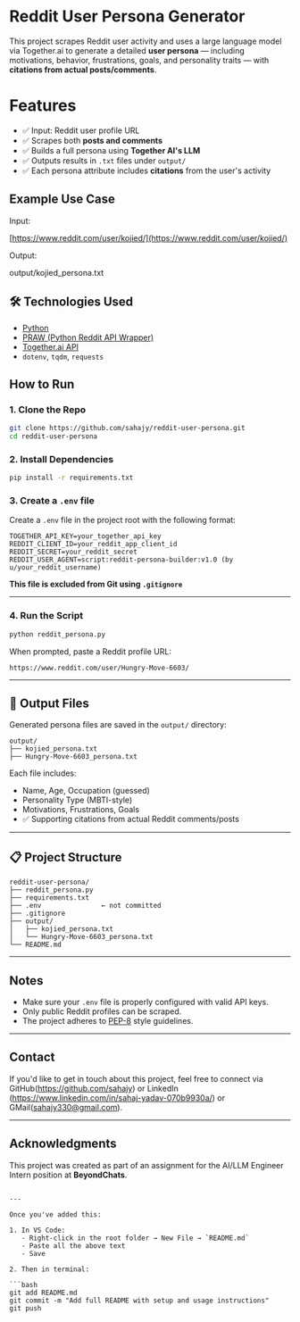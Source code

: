 # Reddit User Persona Generator

This project scrapes Reddit user activity and uses a large language model via Together.ai to generate a detailed **user persona** — including motivations, behavior, frustrations, goals, and personality traits — with **citations from actual posts/comments**.

# Features

- ✅ Input: Reddit user profile URL
- ✅ Scrapes both **posts and comments**
- ✅ Builds a full persona using **Together AI's LLM**
- ✅ Outputs results in `.txt` files under `output/`
- ✅ Each persona attribute includes **citations** from the user's activity

## Example Use Case

Input:


[https://www.reddit.com/user/kojied/](https://www.reddit.com/user/kojied/)


Output:

output/kojied\_persona.txt


## 🛠️ Technologies Used

- [Python](https://www.python.org/)
- [PRAW (Python Reddit API Wrapper)](https://praw.readthedocs.io/)
- [Together.ai API](https://docs.together.ai/)
- `dotenv`, `tqdm`, `requests`


##  How to Run

### 1. Clone the Repo

```bash
git clone https://github.com/sahajy/reddit-user-persona.git
cd reddit-user-persona
````

### 2. Install Dependencies

```bash
pip install -r requirements.txt
```

### 3. Create a `.env` file

Create a `.env` file in the project root with the following format:

```env
TOGETHER_API_KEY=your_together_api_key
REDDIT_CLIENT_ID=your_reddit_app_client_id
REDDIT_SECRET=your_reddit_secret
REDDIT_USER_AGENT=script:reddit-persona-builder:v1.0 (by u/your_reddit_username)
```

 **This file is excluded from Git using `.gitignore`**

---

### 4. Run the Script

```bash
python reddit_persona.py
```

When prompted, paste a Reddit profile URL:

```
https://www.reddit.com/user/Hungry-Move-6603/
```

---

## 📂 Output Files

Generated persona files are saved in the `output/` directory:

```
output/
├── kojied_persona.txt
├── Hungry-Move-6603_persona.txt
```

Each file includes:

* Name, Age, Occupation (guessed)
* Personality Type (MBTI-style)
* Motivations, Frustrations, Goals
* ✅ Supporting citations from actual Reddit comments/posts

---

## 📋 Project Structure

```
reddit-user-persona/
├── reddit_persona.py
├── requirements.txt
├── .env               ← not committed
├── .gitignore
├── output/
│   ├── kojied_persona.txt
│   └── Hungry-Move-6603_persona.txt
└── README.md
```

---

##  Notes

* Make sure your `.env` file is properly configured with valid API keys.
* Only public Reddit profiles can be scraped.
* The project adheres to [PEP-8](https://peps.python.org/pep-0008/) style guidelines.

---

## Contact

If you'd like to get in touch about this project, feel free to connect via GitHub(https://github.com/sahajy) or LinkedIn (https://www.linkedin.com/in/sahaj-yadav-070b9930a/) or GMail(sahajy330@gmail.com).

---

##  Acknowledgments

This project was created as part of an assignment for the AI/LLM Engineer Intern position at **BeyondChats**.

````

---

Once you've added this:

1. In VS Code:
   - Right-click in the root folder → New File → `README.md`
   - Paste all the above text
   - Save

2. Then in terminal:

```bash
git add README.md
git commit -m "Add full README with setup and usage instructions"
git push
````

